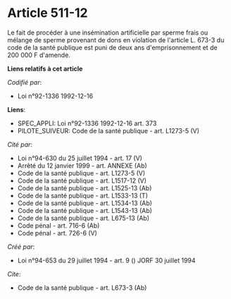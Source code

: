 # Article 511-12

Le fait de procéder à une insémination artificielle par sperme frais ou mélange de sperme provenant de dons en violation de
l'article L. 673-3 du code de la santé publique est puni de deux ans d'emprisonnement et de 200 000 F d'amende.

**Liens relatifs à cet article**

_Codifié par_:

  - Loi n°92-1336 1992-12-16

**Liens**:

  - SPEC_APPLI: Loi n°92-1336 1992-12-16 art. 373
  - PILOTE_SUIVEUR: Code de la santé publique - art. L1273-5 (V)

_Cité par_:

  - Loi n°94-630 du 25 juillet 1994 - art. 17 (V)
  - Arrêté du 12 janvier 1999 - art. ANNEXE (Ab)
  - Code de la santé publique - art. L1273-5 (V)
  - Code de la santé publique - art. L1517-12 (V)
  - Code de la santé publique - art. L1525-13 (Ab)
  - Code de la santé publique - art. L1533-13 (T)
  - Code de la santé publique - art. L1534-13 (Ab)
  - Code de la santé publique - art. L1543-13 (Ab)
  - Code de la santé publique - art. L675-13 (Ab)
  - Code pénal - art. 716-6 (Ab)
  - Code pénal - art. 726-6 (V)

_Créé par_:

  - Loi n°94-653 du 29 juillet 1994 - art. 9 () JORF 30 juillet 1994

_Cite_:

  - Code de la santé publique - art. L673-3 (Ab)
